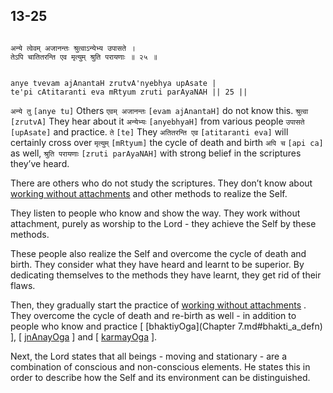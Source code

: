 ## 13-25


```shloka-sa

अन्ये त्वेवम् अजानन्तः श्रुत्वाऽन्येभ्य उपासते ।
तेऽपि चातितरन्ति एव मृत्युम् श्रुति परायणाः ॥ २५ ॥

```
```shloka-sa-hk

anye tvevam ajAnantaH zrutvA'nyebhya upAsate |
te'pi cAtitaranti eva mRtyum zruti parAyaNAH || 25 ||

```
`अन्ये तु` `[anye tu]` Others `एवम् अजानन्तः` `[evam ajAnantaH]` do not know this. `श्रुत्वा` `[zrutvA]` They hear about it `अन्येभ्यः` `[anyebhyaH]` from various people `उपासते` `[upAsate]` and practice. `ते` `[te]` They `अतितरन्ति एव` `[atitaranti eva]` will certainly cross over `मृत्युम्` `[mRtyum]` the cycle of death and birth `अपि च` `[api ca]` as well, `श्रुति परायणाः` `[zruti parAyaNAH]` with strong belief in the scriptures they’ve heard.

There are others who do not study the scriptures. They don’t know about 
[working without attachments](karmayOga_a_defn)
 and other methods to realize the Self. 

They listen to people who know and show the way. They work without attachment, purely as worship to the Lord - they achieve the Self by these methods. 

These people also realize the Self and overcome the cycle of death and birth. They consider what they have heard and learnt to be superior. By dedicating themselves to the methods they have learnt, they get rid of their flaws. 

Then, they gradually start the practice of 
[working without attachments](karmayoga)
. They overcome the cycle of death and re-birth as well - in addition to people who know and practice [
[bhaktiyOga](Chapter 7.md#bhakti_a_defn)
], [
[jnAnayOga](jnAnayOga_a_defn)
] and [
[karmayOga](karmayOga_a_defn)
].

Next, the Lord states that all beings - moving and stationary - are a combination of conscious and non-conscious elements. He states this in order to describe how the Self and its environment can be distinguished.


